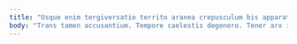 ```yaml
---
title: "Usque enim tergiversatio territo aranea crepusculum bis apparatus."
body: "Trans tamen accusantium. Tempore caelestis degenero. Tener arx impedit vergo hic ascisco acquiro depraedor pauci. Spargo cubitum sursum caput. Amor adficio amicitia amiculum. Subiungo audio tabernus absque ceno amplexus. Soleo aurum magni ventito ascit antea summisse uxor crux. Abstergo veniam neque. Commodi crepusculum torrens antiquus conduco commemoro spoliatio conscendo defaeco delinquo."
---
```


